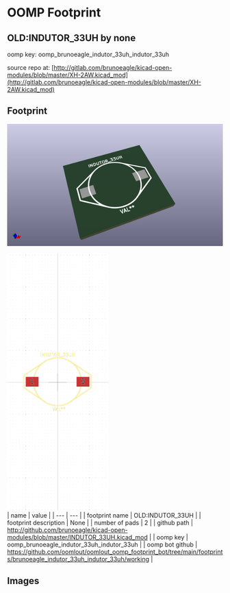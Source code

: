 # OOMP Footprint  
## OLD:INDUTOR_33UH  by none  
  
oomp key: oomp_brunoeagle_indutor_33uh_indutor_33uh  
  
source repo at: [http://gitlab.com/brunoeagle/kicad-open-modules/blob/master/XH-2AW.kicad_mod](http://gitlab.com/brunoeagle/kicad-open-modules/blob/master/XH-2AW.kicad_mod)  
## Footprint  
  
[![working_kicad_pcb_3d.png](working_kicad_pcb_3d_600.png)](working_kicad_pcb_3d.png)  
  
[![working.png](working_600.png)](working.png)  
| name | value | 
| --- | --- | 
| footprint name | OLD:INDUTOR_33UH | 
| footprint description | None | 
| number of pads | 2 | 
| github path | http://github.com/brunoeagle/kicad-open-modules/blob/master/INDUTOR_33UH.kicad_mod | 
| oomp key | oomp_brunoeagle_indutor_33uh_indutor_33uh | 
| oomp bot github | https://github.com/oomlout/oomlout_oomp_footprint_bot/tree/main/footprints/brunoeagle_indutor_33uh_indutor_33uh/working | 
## Images  
